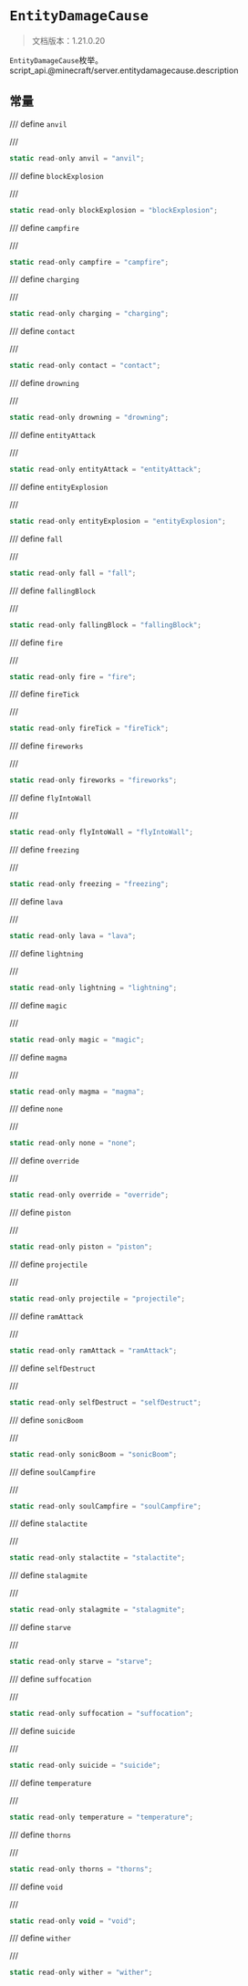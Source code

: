 # `EntityDamageCause`

> 文档版本：1.21.0.20

`EntityDamageCause`枚举。script_api.@minecraft/server.entitydamagecause.description

## 常量

/// define
`anvil`


///

```js
static read-only anvil = "anvil";
```


/// define
`blockExplosion`


///

```js
static read-only blockExplosion = "blockExplosion";
```


/// define
`campfire`


///

```js
static read-only campfire = "campfire";
```


/// define
`charging`


///

```js
static read-only charging = "charging";
```


/// define
`contact`


///

```js
static read-only contact = "contact";
```


/// define
`drowning`


///

```js
static read-only drowning = "drowning";
```


/// define
`entityAttack`


///

```js
static read-only entityAttack = "entityAttack";
```


/// define
`entityExplosion`


///

```js
static read-only entityExplosion = "entityExplosion";
```


/// define
`fall`


///

```js
static read-only fall = "fall";
```


/// define
`fallingBlock`


///

```js
static read-only fallingBlock = "fallingBlock";
```


/// define
`fire`


///

```js
static read-only fire = "fire";
```


/// define
`fireTick`


///

```js
static read-only fireTick = "fireTick";
```


/// define
`fireworks`


///

```js
static read-only fireworks = "fireworks";
```


/// define
`flyIntoWall`


///

```js
static read-only flyIntoWall = "flyIntoWall";
```


/// define
`freezing`


///

```js
static read-only freezing = "freezing";
```


/// define
`lava`


///

```js
static read-only lava = "lava";
```


/// define
`lightning`


///

```js
static read-only lightning = "lightning";
```


/// define
`magic`


///

```js
static read-only magic = "magic";
```


/// define
`magma`


///

```js
static read-only magma = "magma";
```


/// define
`none`


///

```js
static read-only none = "none";
```


/// define
`override`


///

```js
static read-only override = "override";
```


/// define
`piston`


///

```js
static read-only piston = "piston";
```


/// define
`projectile`


///

```js
static read-only projectile = "projectile";
```


/// define
`ramAttack`


///

```js
static read-only ramAttack = "ramAttack";
```


/// define
`selfDestruct`


///

```js
static read-only selfDestruct = "selfDestruct";
```


/// define
`sonicBoom`


///

```js
static read-only sonicBoom = "sonicBoom";
```


/// define
`soulCampfire`


///

```js
static read-only soulCampfire = "soulCampfire";
```


/// define
`stalactite`


///

```js
static read-only stalactite = "stalactite";
```


/// define
`stalagmite`


///

```js
static read-only stalagmite = "stalagmite";
```


/// define
`starve`


///

```js
static read-only starve = "starve";
```


/// define
`suffocation`


///

```js
static read-only suffocation = "suffocation";
```


/// define
`suicide`


///

```js
static read-only suicide = "suicide";
```


/// define
`temperature`


///

```js
static read-only temperature = "temperature";
```


/// define
`thorns`


///

```js
static read-only thorns = "thorns";
```


/// define
`void`


///

```js
static read-only void = "void";
```


/// define
`wither`


///

```js
static read-only wither = "wither";
```

